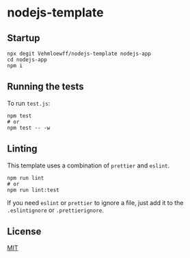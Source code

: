 # nodejs-template

## Startup

```ssh
npx degit Vehmloewff/nodejs-template nodejs-app
cd nodejs-app
npm i
```

## Running the tests

To run `test.js`:

```ssh
npm test
# or
npm test -- -w
```

## Linting

This template uses a combination of `prettier` and `eslint`.

```ssh
npm run lint
# or
npm run lint:test
```

If you need `eslint` or `prettier` to ignore a file, just add it to the `.eslintignore` or `.prettierignore`.

## License

[MIT](/LICENSE)
